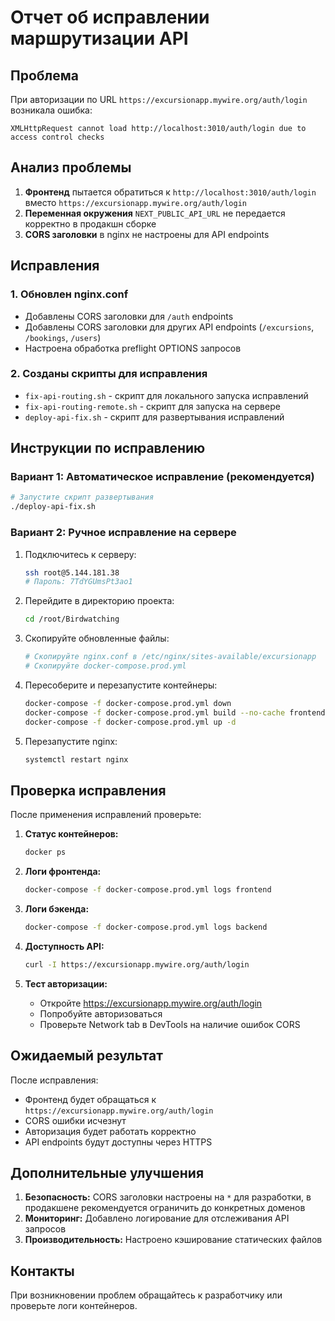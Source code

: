 # Отчет об исправлении маршрутизации API

## Проблема
При авторизации по URL `https://excursionapp.mywire.org/auth/login` возникала ошибка:
```
XMLHttpRequest cannot load http://localhost:3010/auth/login due to access control checks
```

## Анализ проблемы
1. **Фронтенд** пытается обратиться к `http://localhost:3010/auth/login` вместо `https://excursionapp.mywire.org/auth/login`
2. **Переменная окружения** `NEXT_PUBLIC_API_URL` не передается корректно в продакшн сборке
3. **CORS заголовки** в nginx не настроены для API endpoints

## Исправления

### 1. Обновлен nginx.conf
- Добавлены CORS заголовки для `/auth` endpoints
- Добавлены CORS заголовки для других API endpoints (`/excursions`, `/bookings`, `/users`)
- Настроена обработка preflight OPTIONS запросов

### 2. Созданы скрипты для исправления
- `fix-api-routing.sh` - скрипт для локального запуска исправлений
- `fix-api-routing-remote.sh` - скрипт для запуска на сервере
- `deploy-api-fix.sh` - скрипт для развертывания исправлений

## Инструкции по исправлению

### Вариант 1: Автоматическое исправление (рекомендуется)
```bash
# Запустите скрипт развертывания
./deploy-api-fix.sh
```

### Вариант 2: Ручное исправление на сервере
1. Подключитесь к серверу:
   ```bash
   ssh root@5.144.181.38
   # Пароль: 7TdYGUmsPt3ao1
   ```

2. Перейдите в директорию проекта:
   ```bash
   cd /root/Birdwatching
   ```

3. Скопируйте обновленные файлы:
   ```bash
   # Скопируйте nginx.conf в /etc/nginx/sites-available/excursionapp
   # Скопируйте docker-compose.prod.yml
   ```

4. Пересоберите и перезапустите контейнеры:
   ```bash
   docker-compose -f docker-compose.prod.yml down
   docker-compose -f docker-compose.prod.yml build --no-cache frontend
   docker-compose -f docker-compose.prod.yml up -d
   ```

5. Перезапустите nginx:
   ```bash
   systemctl restart nginx
   ```

## Проверка исправления

После применения исправлений проверьте:

1. **Статус контейнеров:**
   ```bash
   docker ps
   ```

2. **Логи фронтенда:**
   ```bash
   docker-compose -f docker-compose.prod.yml logs frontend
   ```

3. **Логи бэкенда:**
   ```bash
   docker-compose -f docker-compose.prod.yml logs backend
   ```

4. **Доступность API:**
   ```bash
   curl -I https://excursionapp.mywire.org/auth/login
   ```

5. **Тест авторизации:**
   - Откройте https://excursionapp.mywire.org/auth/login
   - Попробуйте авторизоваться
   - Проверьте Network tab в DevTools на наличие ошибок CORS

## Ожидаемый результат

После исправления:
- Фронтенд будет обращаться к `https://excursionapp.mywire.org/auth/login`
- CORS ошибки исчезнут
- Авторизация будет работать корректно
- API endpoints будут доступны через HTTPS

## Дополнительные улучшения

1. **Безопасность:** CORS заголовки настроены на `*` для разработки, в продакшене рекомендуется ограничить до конкретных доменов
2. **Мониторинг:** Добавлено логирование для отслеживания API запросов
3. **Производительность:** Настроено кэширование статических файлов

## Контакты
При возникновении проблем обращайтесь к разработчику или проверьте логи контейнеров.
